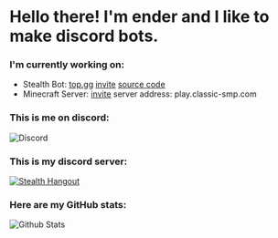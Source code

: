 # Hello there! I'm ender and I like to make discord bots.

### I'm currently working on:
- Stealth Bot: [top.gg](https://top.gg/bot/760179628122964008) [invite](https://discord.com/oauth2/authorize?client_id=760179628122964008&permissions=8&scope=bot) [source code](https://github.com/Ender2K89/Stealth-Bot)
- Minecraft Server: [invite](https://discord.gg/JHG7Pejyhc) server address: play.classic-smp.com

### This is me on discord:
![Discord](https://discord.c99.nl/widget/theme-2/564890536947875868.png)

### This is my discord server:
[![Stealth Hangout](https://img.shields.io/static/v1?style=flat&logo=discord&logoColor=white&color=%235865f2&label=&message=Join%20my%20server:%20Stealth%20Hangout)](https://discord.gg/ktkXwmD2kF)

### Here are my GitHub stats:
![Github Stats](https://github-readme-stats.vercel.app/api?username=Ender2K89&theme=material-palenight&show_icons=true)
